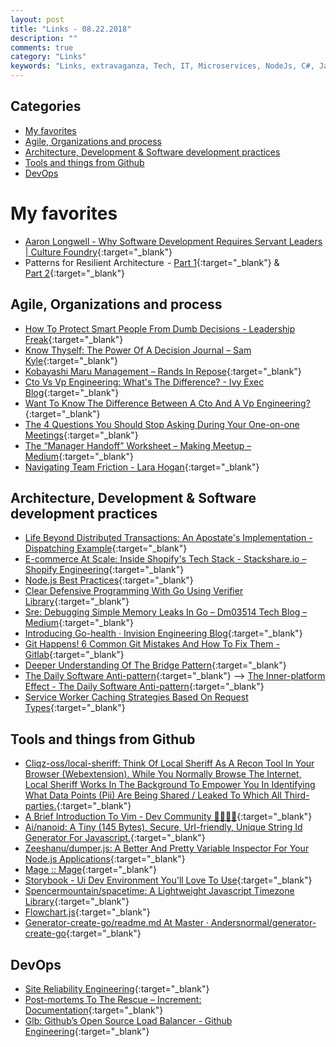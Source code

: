 ```yaml
---
layout: post
title: "Links - 08.22.2018"
description: ""
comments: true
category: "Links"
keywords: "Links, extravaganza, Tech, IT, Microservices, NodeJs, C#, Javascript, Solution architecture"
---
```


## Categories ##
* [My favorites](#favorites)
* [Agile, Organizations and process](#agile)
* [Architecture, Development & Software development practices](#development)
* [Tools and things from Github](#tools)
* [DevOps](#devops)

# My favorites<a name="favorites"></a> #

* [Aaron Longwell - Why Software Development Requires Servant Leaders | Culture Foundry](https://adl.io/essays/why-software-development-requires-servant-leaders/){:target="_blank"}
* Patterns for Resilient Architecture  - [Part 1](https://medium.com/@adhorn/patterns-for-resilient-architecture-part-1-d3b60cd8d2b6){:target="_blank"} & [Part 2](https://medium.com/@adhorn/patterns-for-resilient-architecture-part-2-9b51a7e2f10f){:target="_blank"}

## Agile, Organizations and process<a name="agile"></a> ##

* [How To Protect Smart People From Dumb Decisions - Leadership Freak](https://leadershipfreak.blog/2018/08/10/how-to-protect-smart-people-from-dumb-decisions/){:target="_blank"}
* [Know Thyself: The Power Of A Decision Journal – Sam Kyle](http://www.samkyle.com/decision-journal/){:target="_blank"}
* [Kobayashi Maru Management – Rands In Repose](http://randsinrepose.com/archives/kobayashi-maru-management/){:target="_blank"}
* [Cto Vs Vp Engineering: What's The Difference? - Ivy Exec Blog](https://www.ivyexec.com/executive-insights/2015/cto-versus-vp-engineering-whats-the-difference){:target="_blank"}
* [Want To Know The Difference Between A Cto And A Vp Engineering?](https://bothsidesofthetable.com/want-to-know-the-difference-between-a-cto-and-a-vp-engineering-4fc3750c596b){:target="_blank"}
* [The 4 Questions You Should Stop Asking During Your One-on-one Meetings](https://m.signalvnoise.com/the-4-questions-you-should-stop-asking-during-your-one-on-one-meetings-ed7431da11aa){:target="_blank"}
* [The “Manager Handoff” Worksheet – Making Meetup – Medium](https://medium.com/making-meetup/the-manager-handoff-worksheet-c8acb2c899e6){:target="_blank"}
* [Navigating Team Friction - Lara Hogan](https://larahogan.me/team-friction/){:target="_blank"}

## Architecture, Development & Software development practices <a name="development"></a> ##

* [Life Beyond Distributed Transactions: An Apostate's Implementation - Dispatching Example](https://jimmybogard.com/life-beyond-distributed-transactions-an-apostates-implementation-dispatching-example/){:target="_blank"}
* [E-commerce At Scale: Inside Shopify's Tech Stack - Stackshare.io – Shopify Engineering](https://shopifyengineering.myshopify.com/blogs/engineering/e-commerce-at-scale-inside-shopifys-tech-stack){:target="_blank"}
* [Node.js Best Practices](https://github.com/i0natan/nodebestpractices){:target="_blank"}
* [Clear Defensive Programming With Go Using Verifier Library](https://itnext.io/clear-defensive-programming-with-go-using-verifier-library-6f648810b453){:target="_blank"}
* [Sre: Debugging Simple Memory Leaks In Go – Dm03514 Tech Blog – Medium](https://medium.com/dm03514-tech-blog/sre-debugging-simple-memory-leaks-in-go-e0a9e6d63d4d){:target="_blank"}
* [Introducing Go-health · Invision Engineering Blog](https://engineering.invisionapp.com/post/go-health-scalable-checks-for-kubernetes/){:target="_blank"}
* [Git Happens! 6 Common Git Mistakes And How To Fix Them - Gitlab](https://about.gitlab.com/2018/08/08/git-happens/){:target="_blank"}
* [Deeper Understanding Of The Bridge Pattern](http://blog.peterritchie.com/Bridge-Pattern/){:target="_blank"}
* [The Daily Software Anti-pattern](https://exceptionnotfound.net/the-daily-software-anti-pattern/){:target="_blank"} --> [The Inner-platform Effect - The Daily Software Anti-pattern](https://exceptionnotfound.net/the-inner-platform-effect-the-daily-software-anti-pattern/){:target="_blank"}
* [Service Worker Caching Strategies Based On Request Types](https://medium.com/dev-channel/service-worker-caching-strategies-based-on-request-types-57411dd7652c){:target="_blank"}

## Tools and things from Github <a name="tools"></a> ##

* [Cliqz-oss/local-sheriff: Think Of Local Sheriff As A Recon Tool In Your Browser (Webextension). While You Normally Browse The Internet, Local Sheriff Works In The Background To Empower You In Identifying What Data Points (Pii) Are Being Shared / Leaked To Which All Third-parties.](https://github.com/cliqz-oss/local-sheriff){:target="_blank"}
* [A Brief Introduction To Vim - Dev Community 👩‍💻👨‍💻](https://dev.to/jofrly/a-brief-introduction-to-vim-1a3i){:target="_blank"}
* [Ai/nanoid: A Tiny (145 Bytes), Secure, Url-friendly, Unique String Id Generator For Javascript.](https://github.com/ai/nanoid){:target="_blank"}
* [Zeeshanu/dumper.js: A Better And Pretty Variable Inspector For Your Node.js Applications](https://github.com/zeeshanu/dumper.js){:target="_blank"}
* [Mage :: Mage](https://magefile.org/){:target="_blank"}
* [Storybook - Ui Dev Environment You'll Love To Use](https://storybook.js.org/){:target="_blank"}
* [Spencermountain/spacetime: A Lightweight Javascript Timezone Library](https://github.com/spencermountain/spacetime){:target="_blank"}
* [Flowchart.js](http://flowchart.js.org/){:target="_blank"}
* [Generator-create-go/readme.md At Master · Andersnormal/generator-create-go](https://github.com/andersnormal/generator-create-go/blob/master/README.md){:target="_blank"}


## DevOps<a name="devops"></a> ##

* [Site Reliability Engineering](https://newrelic.com/resource/site-reliability-engineering){:target="_blank"}
* [Post-mortems To The Rescue – Increment: Documentation](https://increment.com/documentation/post-mortems-to-the-rescue/){:target="_blank"}
* [Glb: Github’s Open Source Load Balancer - Github Engineering](https://githubengineering.com/glb-director-open-source-load-balancer/){:target="_blank"}